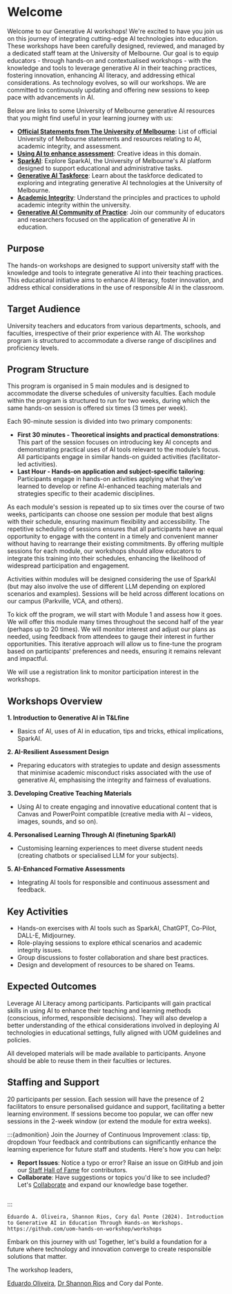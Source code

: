 # Welcome

Welcome to our Generative AI workshops! We're excited to have you join us on this journey of integrating cutting-edge AI technologies into education. These workshops have been carefully designed, reviewed, and managed by a dedicated staff team at the University of Melbourne. Our goal is to equip educators - through hands-on and contextualised workshops - with the knowledge and tools to leverage generative AI in their teaching practices, fostering innovation, enhancing AI literacy, and addressing ethical considerations. As technology evolves, so will our workshops. We are committed to continuously updating and offering new sessions to keep pace with advancements in AI.

Below are links to some University of Melbourne generative AI resources that you might find useful in your learning journey with us:
- **[Official Statements from The University of Melbourne](https://melbourne-cshe.unimelb.edu.au/ai-aai/home/ai-integrity/official-statements-from-the-university-of-melbourne/)**: List of official University of Melbourne statements and resources relating to AI, academic integrity, and assessment.
- **[Using AI to enhance assessment](https://melbourne-cshe.unimelb.edu.au/ai-aai/home/ai-assessment/using-ai-to-enhance-assessment/)**: Creative ideas in this domain.
- **[SparkAI](https://spark.unimelb.edu.au/)**: Explore SparkAI, the University of Melbourne's AI platform designed to support educational and administrative tasks.
- **[Generative AI Taskforce](https://www.unimelb.edu.au/generative-ai-taskforce)**: Learn about the taskforce dedicated to exploring and integrating generative AI technologies at the University of Melbourne.
- **[Academic Integrity](https://academicintegrity.unimelb.edu.au/)**: Understand the principles and practices to uphold academic integrity within the university.
- **[Generative AI Community of Practice](https://eng.unimelb.edu.au/tll/communities/genai-cop)**: Join our community of educators and researchers focused on the application of generative AI in education.


## Purpose

The hands-on workshops are designed to support university staff with the knowledge and tools to integrate generative AI into their teaching practices. This educational initiative aims to enhance AI literacy, foster innovation, and address ethical considerations in the use of responsible AI in the classroom.

## Target Audience

University teachers and educators from various departments, schools, and faculties, irrespective of their prior experience with AI. The workshop program is structured to accommodate a diverse range of disciplines and proficiency levels.

## Program Structure

This program is organised in 5 main modules and is designed to accommodate the diverse schedules of university faculties. Each module within the program is structured to run for two weeks, during which the same hands-on session is offered six times (3 times per week).

Each 90-minute session is divided into two primary components:

- **First 30 minutes - Theoretical insights and practical demonstrations**: This part of the session focuses on introducing key AI concepts and demonstrating practical uses of AI tools relevant to the module’s focus. All participants engage in similar hands-on guided activities (facilitator-led activities).
- **Last Hour - Hands-on application and subject-specific tailoring**: Participants engage in hands-on activities applying what they’ve learned to develop or refine AI-enhanced teaching materials and strategies specific to their academic disciplines.

As each module's session is repeated up to six times over the course of two weeks, participants can choose one session per module that best aligns with their schedule, ensuring maximum flexibility and accessibility. The repetitive scheduling of sessions ensures that all participants have an equal opportunity to engage with the content in a timely and convenient manner without having to rearrange their existing commitments. By offering multiple sessions for each module, our workshops should allow educators to integrate this training into their schedules, enhancing the likelihood of widespread participation and engagement.

Activities within modules will be designed considering the use of SparkAI (but may also involve the use of different LLM depending on explored scenarios and examples). Sessions will be held across different locations on our campus (Parkville, VCA, and others).

To kick off the program, we will start with Module 1 and assess how it goes. We will offer this module many times throughout the second half of the year (perhaps up to 20 times). We will monitor interest and adjust our plans as needed, using feedback from attendees to gauge their interest in further opportunities. This iterative approach will allow us to fine-tune the program based on participants' preferences and needs, ensuring it remains relevant and impactful.

We will use a registration link to monitor participation interest in the workshops.

## Workshops Overview

**1. Introduction to Generative AI in T&Lfine**
- Basics of AI, uses of AI in education, tips and tricks, ethical implications, SparkAI.

**2. AI-Resilient Assessment Design**
- Preparing educators with strategies to update and design assessments that minimise academic misconduct risks associated with the use of generative AI, emphasising the integrity and fairness of evaluations.

**3. Developing Creative Teaching Materials**
- Using AI to create engaging and innovative educational content that is Canvas and PowerPoint compatible (creative media with AI – videos, images, sounds, and so on).

**4. Personalised Learning Through AI (finetuning SparkAI)**
- Customising learning experiences to meet diverse student needs (creating chatbots or specialised LLM for your subjects).

**5. AI-Enhanced Formative Assessments**
- Integrating AI tools for responsible and continuous assessment and feedback.

## Key Activities

- Hands-on exercises with AI tools such as SparkAI, ChatGPT, Co-Pilot, DALL-E, Midjourney.
- Role-playing sessions to explore ethical scenarios and academic integrity issues.
- Group discussions to foster collaboration and share best practices.
- Design and development of resources to be shared on Teams.

## Expected Outcomes

Leverage AI Literacy among participants. Participants will gain practical skills in using AI to enhance their teaching and learning methods (conscious, informed, responsible decisions). They will also develop a better understanding of the ethical considerations involved in deploying AI technologies in educational settings, fully aligned with UOM guidelines and policies.

All developed materials will be made available to participants. Anyone should be able to reuse them in their faculties or lectures.

## Staffing and Support

20 participants per session. Each session will have the presence of 2 facilitators to ensure personalised guidance and support, facilitating a better learning environment. If sessions become too popular, we can offer new sessions in the 2-week window (or extend the module for extra weeks).


:::{admonition} Join the Journey of Continuous Improvement
:class: tip, dropdown
Your feedback and contributions can significantly enhance the learning experience for future staff and students. Here's how you can help:
- **Report Issues**: Notice a typo or error? Raise an issue on GitHub and join our [Staff Hall of Fame](afterword/hall_of_fame) for contributors.
- **Collaborate**: Have suggestions or topics you'd like to see included? Let's [Collaborate](afterword/collaborate) and expand our knowledge base together.

```{figure} resources/github_issue.png
```
:::


```{admonition} To cite this workshop program
Eduardo A. Oliveira, Shannon Rios, Cory dal Ponte (2024). Introduction to Generative AI in Education Through Hands-on Workshops. https://github.com/uom-hands-on-workshop/workshops
```


Embark on this journey with us! Together, let's build a foundation for a future where technology and innovation converge to create responsible solutions that matter.

The workshop leaders,

[Eduardo Oliveira](https://findanexpert.unimelb.edu.au/profile/653031-eduardo-araujo-oliveira), [Dr Shannon Rios](https://findanexpert.unimelb.edu.au/profile/985603-shannon-rios) and Cory dal Ponte.
